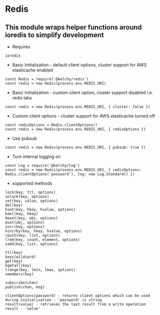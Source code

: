 # Redis

## This module wraps helper functions around ioredis to simplify development 

- Requires
```
ioredis
```

- Basic Initialization - default client options, cluster support for AWS elasticache enabled
```
const Redis = require('@kelchy/redis')
const redis = new Redis(process.env.REDIS_URI)
```
- Basic Initialization - custom client option, cluster support disabled i.e. redis labs
```
const redis = new Redis(process.env.REDIS_URI, { cluster: false })
```
- Custom client options - cluster support for AWS elasticache turned off
```
const redisOptions = Redis.clientOptions()
const redis = new Redis(process.env.REDIS_URI, { redisOptions })
```
- Use pubsub 
```
const redis = new Redis(process.env.REDIS_URI, { pubsub: true })
```
- Turn internal logging on
```
const Log = require('@kelchy/log')
const redis = new Redis(process.env.REDIS_URI, { redisOptions: Redis.clientOptions('password'), log: new Log.Standard() })
```

- supported methods
```
lock(key, ttl, options)
unlock(key, options)
set(key, value, options)
del(key)
hset(key, hkey, hvalue, options)
hdel(key, hkey)
hmset(key, obj, options)
mset(obj, options)
incr(key, options)
hincrby(key, hkey, hvalue, options)
rpush(key, list, options)
lrem(key, count, element, options)
sadd(key, list, options)

ttl(key)
keys(wildcard)
get(key)
hgetall(key)
lrange(key, lmin, lmax, options)
smembers(key)

subscribe(chan)
publish(chan, msg)

clientOptions(password) - returns client options which can be used during initialization - 'password' is string
result(value) - retrieves the last result from a write operation result - 'value'
```
